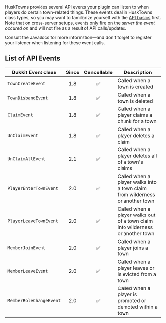 HuskTowns provides several API events your plugin can listen to when players do certain town-related things. These events deal in HuskTowns class types, so you may want to familiarize yourself with the [API basics](API) first. Note that on cross-server setups, events only fire on the *server the event occured on* and will not fire as a result of API calls/updates.

Consult the Javadocs for more information&mdash;and don't forget to register your listener when listening for these event calls.

## List of API Events
| Bukkit Event class      | Since | Cancellable | Description                                                                    |
|-------------------------|:-----:|:-----------:|--------------------------------------------------------------------------------|
| `TownCreateEvent`       |  1.8  |      ✅      | Called when a town is created                                                  |
| `TownDisbandEvent`      |  1.8  |      ✅      | Called when a town is deleted                                                  |
| `ClaimEvent`            |  1.8  |      ✅      | Called when a player claims a chunk for a town                                 |
| `UnClaimEvent`          |  1.8  |      ✅      | Called when a player deletes a claim                                           |
| `UnClaimAllEvent`       |  2.1  |      ✅      | Called when a player deletes all of a town's claims                            |
| `PlayerEnterTownEvent`  |  2.0  |      ✅      | Called when a player walks into a town claim from wilderness or another town   |
| `PlayerLeaveTownEvent`  |  2.0  |      ✅      | Called when a player walks out of a town claim into wilderness or another town |
| `MemberJoinEvent`       |  2.0  |      ✅      | Called when a player joins a town                                              |
| `MemberLeaveEvent`      |  2.0  |      ✅      | Called when a player leaves or is evicted from a town                          |
| `MemberRoleChangeEvent` |  2.0  |      ✅      | Called when a player is promoted or demoted within a town                      |

